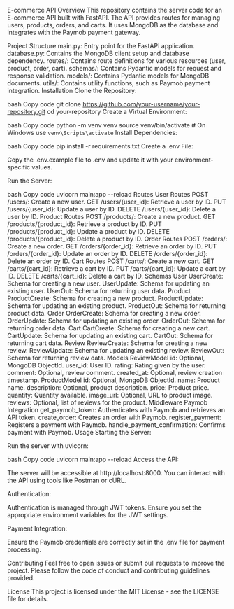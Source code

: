 E-commerce API
Overview
This repository contains the server code for an E-commerce API built with FastAPI. The API provides routes for managing users, products, orders, and carts. It uses MongoDB as the database and integrates with the Paymob payment gateway.

Project Structure
main.py: Entry point for the FastAPI application.
database.py: Contains the MongoDB client setup and database dependency.
routes/: Contains route definitions for various resources (user, product, order, cart).
schemas/: Contains Pydantic models for request and response validation.
models/: Contains Pydantic models for MongoDB documents.
utils/: Contains utility functions, such as Paymob payment integration.
Installation
Clone the Repository:

bash
Copy code
git clone https://github.com/your-username/your-repository.git
cd your-repository
Create a Virtual Environment:

bash
Copy code
python -m venv venv
source venv/bin/activate  # On Windows use `venv\Scripts\activate`
Install Dependencies:

bash
Copy code
pip install -r requirements.txt
Create a .env File:

Copy the .env.example file to .env and update it with your environment-specific values.

Run the Server:

bash
Copy code
uvicorn main:app --reload
Routes
User Routes
POST /users/: Create a new user.
GET /users/{user_id}: Retrieve a user by ID.
PUT /users/{user_id}: Update a user by ID.
DELETE /users/{user_id}: Delete a user by ID.
Product Routes
POST /products/: Create a new product.
GET /products/{product_id}: Retrieve a product by ID.
PUT /products/{product_id}: Update a product by ID.
DELETE /products/{product_id}: Delete a product by ID.
Order Routes
POST /orders/: Create a new order.
GET /orders/{order_id}: Retrieve an order by ID.
PUT /orders/{order_id}: Update an order by ID.
DELETE /orders/{order_id}: Delete an order by ID.
Cart Routes
POST /carts/: Create a new cart.
GET /carts/{cart_id}: Retrieve a cart by ID.
PUT /carts/{cart_id}: Update a cart by ID.
DELETE /carts/{cart_id}: Delete a cart by ID.
Schemas
User
UserCreate: Schema for creating a new user.
UserUpdate: Schema for updating an existing user.
UserOut: Schema for returning user data.
Product
ProductCreate: Schema for creating a new product.
ProductUpdate: Schema for updating an existing product.
ProductOut: Schema for returning product data.
Order
OrderCreate: Schema for creating a new order.
OrderUpdate: Schema for updating an existing order.
OrderOut: Schema for returning order data.
Cart
CartCreate: Schema for creating a new cart.
CartUpdate: Schema for updating an existing cart.
CartOut: Schema for returning cart data.
Review
ReviewCreate: Schema for creating a new review.
ReviewUpdate: Schema for updating an existing review.
ReviewOut: Schema for returning review data.
Models
ReviewModel
id: Optional, MongoDB ObjectId.
user_id: User ID.
rating: Rating given by the user.
comment: Optional, review comment.
created_at: Optional, review creation timestamp.
ProductModel
id: Optional, MongoDB ObjectId.
name: Product name.
description: Optional, product description.
price: Product price.
quantity: Quantity available.
image_url: Optional, URL to product image.
reviews: Optional, list of reviews for the product.
Middleware
Paymob Integration
get_paymob_token: Authenticates with Paymob and retrieves an API token.
create_order: Creates an order with Paymob.
register_payment: Registers a payment with Paymob.
handle_payment_confirmation: Confirms payment with Paymob.
Usage
Starting the Server:

Run the server with uvicorn:

bash
Copy code
uvicorn main:app --reload
Access the API:

The server will be accessible at http://localhost:8000. You can interact with the API using tools like Postman or cURL.

Authentication:

Authentication is managed through JWT tokens. Ensure you set the appropriate environment variables for the JWT settings.

Payment Integration:

Ensure the Paymob credentials are correctly set in the .env file for payment processing.

Contributing
Feel free to open issues or submit pull requests to improve the project. Please follow the code of conduct and contributing guidelines provided.

License
This project is licensed under the MIT License - see the LICENSE file for details.

